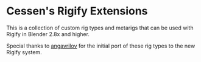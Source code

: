 # Cessen's Rigify Extensions

This is a collection of custom rig types and metarigs that can be used with Rigify in Blender 2.8x and higher.

Special thanks to [angavrilov](https://github.com/angavrilov) for the initial port of these rig types to the new Rigify system.
